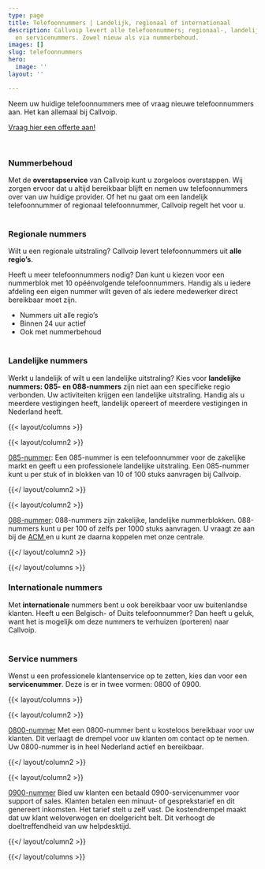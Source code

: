 ```yaml
---
type: page
title: Telefoonnummers | Landelijk, regionaal of internationaal
description: Callvoip levert alle telefoonnummers; regionaal-, landelijk-, internationaal-
  en servicenummers. Zowel nieuw als via nummerbehoud.
images: []
slug: telefoonnummers
hero:
  image: ''
layout: ''

---
```

Neem uw huidige telefoonnummers mee of vraag nieuwe telefoonnummers aan. Het kan allemaal bij Callvoip.

<a href="/offerte/" class="button">Vraag hier een offerte aan!</a>

<br>

### Nummerbehoud

Met de **overstapservice** van Callvoip kunt u zorgeloos overstappen. Wij zorgen ervoor dat u altijd bereikbaar blijft en nemen uw telefoonnummers over van uw huidige provider. Of het nu gaat om een landelijk telefoonnummer of regionaal telefoonnummer, Callvoip regelt het voor u. <br><br>

### Regionale nummers

Wilt u een regionale uitstraling? Callvoip levert telefoonnummers uit **alle regio’s**.

Heeft u meer telefoonnummers nodig? Dan kunt u kiezen voor een nummerblok met 10 opéénvolgende telefoonnummers. Handig als u iedere afdeling een eigen nummer wilt geven of als iedere medewerker direct bereikbaar moet zijn.

* Nummers uit alle regio’s
* Binnen 24 uur actief
* Ook met nummerbehoud <br><br>

### Landelijke nummers

Werkt u landelijk of wilt u een landelijke uitstraling? Kies voor **landelijke nummers: 085- en 088-nummers** zijn niet aan een specifieke regio verbonden. Uw activiteiten krijgen een landelijke uitstraling. Handig als u meerdere vestigingen heeft, landelijk opereert of meerdere vestigingen in Nederland heeft.

{{< layout/columns >}}

{{< layout/column2 >}}

<u>085-nummer</u>:
Een 085-nummer is een telefoonnummer voor de zakelijke markt en geeft u een professionele landelijke uitstraling. Een 085-nummer kunt u per stuk of in blokken van 10 of 100 stuks aanvragen bij Callvoip.

{{</ layout/column2 >}}

{{< layout/column2 >}}

<u>088-nummer</u>:
088-nummers zijn zakelijke, landelijke nummerblokken. 088-nummers kunt u per 100 of zelfs per 1000 stuks aanvragen. U vraagt ze aan bij de [ACM ](https://www.acm.nl/nl/onderwerpen/telecommunicatie/telefoonnummers/aanvragen-nummers/formulieren/2-088-bedrijfsnummers/)en u kunt ze daarna koppelen met onze centrale.

{{</ layout/column2 >}}

{{</ layout/columns >}} <br>

### Internationale nummers

Met **internationale** nummers bent u ook bereikbaar voor uw buitenlandse klanten. Heeft u een Belgisch- of Duits telefoonnummer? Dan heeft u geluk, want het is mogelijk om deze nummers te verhuizen (porteren) naar Callvoip. <br><br>

### Service nummers

Wenst u een professionele klantenservice op te zetten, kies dan voor een **servicenummer**. Deze is er in twee vormen: 0800 of 0900.

{{< layout/columns >}}

{{< layout/column2 >}}

<u>0800-nummer</u>
Met een 0800-nummer bent u kosteloos bereikbaar voor uw klanten. Dit verlaagt de drempel voor uw klanten om contact op te nemen. Uw 0800-nummer is in heel Nederland actief en bereikbaar.

{{</ layout/column2 >}}

{{< layout/column2 >}}

<u>0900-nummer</u>
Bied uw klanten een betaald 0900-servicenummer voor support of sales. Klanten betalen een minuut- of gesprekstarief en dit genereert inkomsten. Het tarief stelt u zelf vast. De kostendrempel maakt dat uw klant weloverwogen en doelgericht belt. Dit verhoogt de doeltreffendheid van uw helpdesktijd.

{{</ layout/column2 >}}

{{</ layout/columns >}}